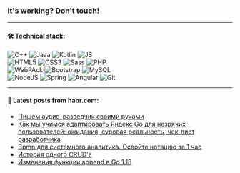 ### It's working? Don't touch!

---

#### 🛠️ Technical stack:

![C++](https://img.shields.io/badge/C++-informational?logo=c%2B%2B&style=flat&logoColor=white&color=9C033A)
![Java](https://img.shields.io/badge/Java-informational?logo=java&style=flat&logoColor=white&color=007396)
![Kotlin](https://img.shields.io/badge/Kotlin-informational?logo=Kotlin&style=flat&logoColor=white&color=0095D5)
![JS](https://img.shields.io/badge/JS-informational?logo=javaScript&style=flat&logoColor=black&color=F7Df1E) <br>
![HTML5](https://img.shields.io/badge/HTML5-informational?logo=html5&style=flat&logoColor=white&color=E34F26)
![CSS3](https://img.shields.io/badge/CSS3-informational?logo=css3&style=flat&logoColor=white&color=157286)
![Sass](https://img.shields.io/badge/Saas-informational?logo=sass&style=flat&logoColor=white&color=hotpink)
![PHP](https://img.shields.io/badge/PHP-informational?logo=php&style=flat&logoColor=white&color=777BB4) <br>
![WebPAck](https://img.shields.io/badge/WebPack-informational?logo=webPack&style=flat&logoColor=white&color=FF6F00)
![Bootstrap](https://img.shields.io/badge/Bootstrap-informational?logo=Bootstrap&style=flat&logoColor=white&color=7952B3)
![MySQL](https://img.shields.io/badge/MySQL-informational?logo=MySQL&style=flat&logoColor=white&color=00f) <br>
![NodeJS](https://img.shields.io/badge/NodeJS-informational?logo=node.js&style=flat&logoColor=white&color=43853D)
![Spring](https://img.shields.io/badge/Spring-informational?logo=Spring&style=flat&logoColor=white&color=0A9EDC)
![Angular](https://img.shields.io/badge/Vue-informational?logo=vue.js&style=flat&logoColor=white&color=red)
![Git](https://img.shields.io/badge/Git-informational?logo=git&style=flat&logoColor=white&color=darkorange)

___

#### 💬 Latest posts from habr.com:

<!-- BLOG-POST-LIST:START -->
- [Пишем аудио-разведчик своими руками](https://habr.com/ru/post/660861/?utm_source=habrahabr&utm_medium=rss&utm_campaign=660861)
- [Как мы учимся адаптировать Яндекс Go для незрячих пользователей: ожидания, суровая реальность, чек-лист разработчика](https://habr.com/ru/post/660663/?utm_source=habrahabr&utm_medium=rss&utm_campaign=660663)
- [Bpmn для системного аналитика. Освойте нотацию за 1 час](https://habr.com/ru/post/660649/?utm_source=habrahabr&utm_medium=rss&utm_campaign=660649)
- [История одного CRUD&#39;а](https://habr.com/ru/post/660847/?utm_source=habrahabr&utm_medium=rss&utm_campaign=660847)
- [Изменения функции append в Go 1.18](https://habr.com/ru/post/660827/?utm_source=habrahabr&utm_medium=rss&utm_campaign=660827)
<!-- BLOG-POST-LIST:END -->
